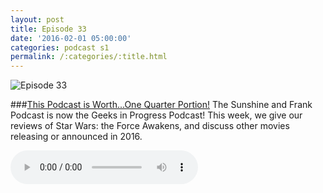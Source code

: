 ```yaml
---
layout: post
title: Episode 33
date: '2016-02-01 05:00:00'
categories: podcast s1
permalink: /:categories/:title.html
---
```


![Episode 33](http://geeksinprogress.com/files/podcasts/covers/s01e33_cover.jpg)

###[This Podcast is Worth...One Quarter Portion!](http://files.podcast.geeksinprogress.com/files/podcasts/1/s01e33_OneQuarterPortion.mp3)
The Sunshine and Frank Podcast is now the Geeks in Progress Podcast!  This week, we give our reviews of Star Wars: the Force Awakens, and discuss other movies releasing or announced in 2016.

<audio controls>
  <source src="http://files.podcast.geeksinprogress.com/files/podcasts/1/s01e33_OneQuarterPortion.mp3" 	type="audio/mpeg">
</audio>
